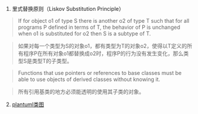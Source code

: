 1. 里式替换原则（Liskov Substitution Principle）

> If for object o1 of type S there is another o2 of type T such that for all programs P defined in terms of T,
> the behavior of P is unchanged when o1 is substituted for o2 then S is a subtype of T.

> 如果对每一个类型为S的对象o1，都有类型为T的对象o2，使得以T定义的所有程序P在所有对象o1都替换成o2时，程序P的行为没有发生变化，那么类型S是类型T的子类型。

> Functions that use pointers or references to base classes must be able to use objects of derived classes without knowing it.

> 所有引用基类的地方必须能透明的使用其子类的对象。

2. [plantuml类图](https://plantuml.com/zh/class-diagram)